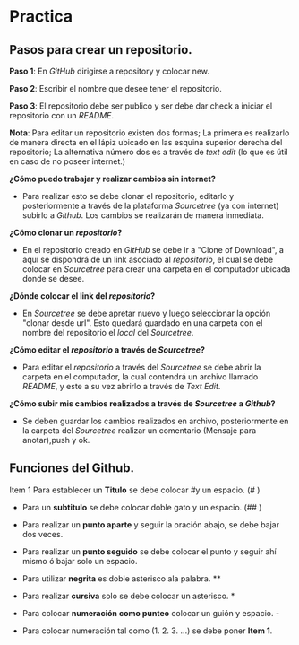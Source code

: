 # Practica

## Pasos para crear un repositorio.

**Paso 1**: En *GitHub* dirigirse a repository y colocar new.

**Paso 2**: Escribir el nombre que desee tener el repositorio.

**Paso 3**: El repositorio debe ser publico y ser debe dar check a iniciar el repositorio con 
un *README*.

**Nota**:  Para editar un repositorio existen dos formas; La primera es realizarlo de manera directa en el lápiz ubicado en las esquina superior derecha del repositorio; La alternativa número dos es a través de *text edit* (lo que es útil en caso de no poseer internet.)

**¿Cómo puedo trabajar y realizar cambios sin internet?**
- Para realizar esto se debe clonar el repositorio, editarlo y posteriormente a través de la plataforma *Sourcetree* (ya con internet) subirlo a *Github*. Los cambios se realizarán de manera inmediata.
 
**¿Cómo clonar un *repositorio*?** 

- En el repositorio creado en *GitHub* se debe ir a "Clone of Download", a aquí se dispondrá de un link asociado al *repositorio*, el cual se debe colocar en *Sourcetree* para crear una carpeta en el computador ubicada donde se desee. 

**¿Dónde colocar el link del *repositorio*?**
- En *Sourcetree* se debe apretar nuevo y luego seleccionar la opción "clonar desde url". Esto quedará guardado en una carpeta con el nombre del repositorio el *local* del *Sourcetree*.

**¿Cómo editar el *repositorio* a través de *Sourcetree*?**
- Para editar el *repositorio* a través del *Sourcetree* se debe abrir la carpeta en el computador, la cual contendrá un archivo llamado *README*, y este a su vez abrirlo a través de *Text Edit*. 

**¿Cómo subir mis cambios realizados a través de *Sourcetree* a *Github*?**
- Se deben guardar los cambios realizados en archivo, posteriormente en la carpeta del *Sourcetree* realizar un comentario (Mensaje para anotar),push y ok.

## Funciones del Github.

Item 1 Para establecer un **Titulo** se debe colocar #y un espacio. (# )

- Para un **subtitulo** se debe colocar doble gato y un espacio. (## )

- Para realizar un **punto aparte** y seguir la oración abajo, se debe bajar dos veces.

- Para realizar un **punto seguido** se debe colocar el punto y seguir ahí mismo ó bajar solo un espacio.

- Para utilizar **negrita** es doble asterisco ala palabra. ** 

- Para realizar **cursiva** solo se debe colocar un asterisco. *

- Para colocar **numeración como punteo** colocar un guión y espacio. -

- Para colocar numeración tal como (1. 2. 3. ...) se debe poner **Item 1**. 

